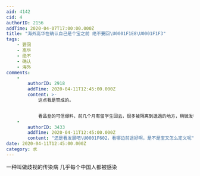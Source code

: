 ```yaml
---
aid: 4142
cid: 4
authorID: 2156
addTime: 2020-04-07T17:00:00.000Z
title: "海外高华在确认自己是个宝之前 绝不要回\U0001F1E8\U0001F1F3"
tags:
    - 要回
    - 高华
    - 绝不
    - 确认
    - 海外
comments:
    -
        authorID: 2918
        addTime: 2020-04-11T12:45:00.000Z
        content: >-
            这点我是赞成的。


            看品韭的可信爆料，前几个月有留学生回去，很多被隔离到邋遢的地方，稍微发表不满的就被骂成“巨婴”，对白人黑人那是好到天上去了。逆向歧视是最可恨的。在这个国家懂得自重以前，我是不打算回去了。不欠它什么。
    -
        authorID: 3433
        addTime: 2020-04-11T12:45:00.000Z
        content: "还是看发展吧\U0001F602，看哪边前途好啊，是不是宝又怎么定义呢"
date: 2020-04-11T12:45:00.000Z
category: 水
---
```


一种叫做歧视的传染病 几乎每个中国人都被感染
